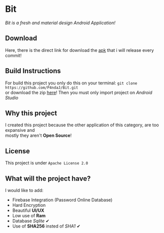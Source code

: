 # Bit
_Bit is a fresh and material design Android Application!_ 

## Download
Here, there is the direct link for download the [apk](https://github.com/P4ndaJ/Bit/raw/master/app/release/app-release.apk) that i will release every commit!

## Build Instructions
For build this project you only do this on your terminal: ``git clone https://github.com/P4ndaJ/Bit.git`` <br>
or download the zip [here](https://github.com/P4ndaJ/Bit/archive/master.zip)! Then you must only import project on _Android Studio_

## Why this project
I created this project because the other application of this category, are too expansive and <br>
mostly they aren't **Open Source**!

## License 
This project is under ``Apache License 2.0``

## What will the project have?
I would like to add:

+ Firebase Integration  (Password Online Database)
+ Hard Encryption
+ Beautiful **UI/UX**
+ Low use of **Ram** 
+ Database _Sqlite_ ✔
+ Use of **SHA256** insted of _SHA1_ ✔
